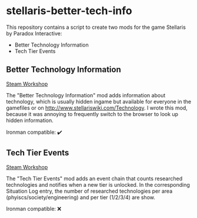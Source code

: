 # stellaris-better-tech-info
This repository contains a script to create two mods for the game Stellaris by Paradox Interactive:
* Better Technology Information
* Tech Tier Events

## Better Technology Information
[Steam Workshop](https://steamcommunity.com/sharedfiles/filedetails/?id=924982139)

The "Better Technology Information" mod adds information about technology, which is usually hidden ingame but available for everyone in the gamefiles or on http://www.stellariswiki.com/Technology. 
I wrote this mod, because it was annoying to frequently switch to the browser to look up hidden information.

Ironman compatible: :heavy_check_mark:

## Tech Tier Events
[Steam Workshop](https://steamcommunity.com/sharedfiles/filedetails/?id=1195902331)

The "Tech Tier Events" mod adds an event chain that counts researched technologies and notifies when a new tier is unlocked.
In the corresponding Situation Log entry, the number of researched technologies per area (phyiscs/society/engineering) and per tier (1/2/3/4) are show.

Ironman compatible: :x:
